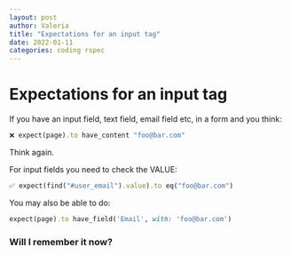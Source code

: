 ```yaml
---
layout: post
author: Valeria
title: "Expectations for an input tag"
date: 2022-01-11
categories: coding rspec
---
```

# Expectations for an input tag

If you have an input field, text field, email field etc,  in a form and you
think:

``` ruby
❌ expect(page).to have_content "foo@bar.com"
```

Think again.

For input fields you need to check the VALUE:

``` ruby
✅ expect(find("#user_email").value).to eq("foo@bar.com")
```

You may also be able to do:

``` ruby
expect(page).to have_field('Email', with: 'foo@bar.com')
```

### Will I remember it now?
